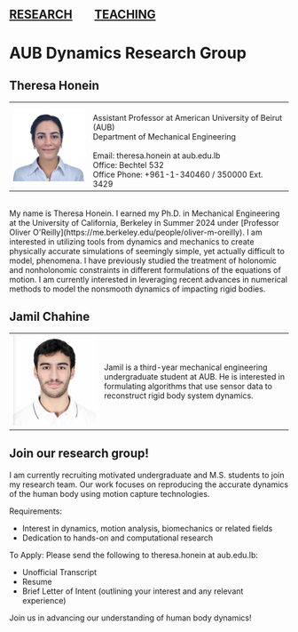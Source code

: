 [RESEARCH](publications)        [TEACHING](teaching.md)
---

# AUB Dynamics Research Group

## Theresa Honein

<table style="border-collapse: collapse; border: none;">
  <tr style="border: none;">
    <td style="border: none;"><img src="headshots/theresahonein31072024.jpg" width="150"></td>
    <td style="border: none;"><br>Assistant Professor at American University of Beirut (AUB)<br>
        Department of Mechanical Engineering<br><br>
        Email: theresa.honein at aub.edu.lb<br>
        Office: Bechtel 532<br>
        Office Phone: +961-1-340460 / 350000  Ext. 3429</td>
  </tr>
</table>

<br>
My name is Theresa Honein. I earned my Ph.D. in Mechanical Engineering at the University of California, Berkeley in Summer 2024 under [Professor Oliver O'Reilly](https://me.berkeley.edu/people/oliver-m-oreilly). I am interested in utilizing tools from dynamics and mechanics to create physically accurate simulations of seemingly simple, yet actually difficult to model, phenomena. I have previously studied the treatment of holonomic and nonholonomic constraints in different formulations of the equations of motion. I am currently interested in leveraging recent advances in numerical methods to model the nonsmooth dynamics of impacting rigid bodies.

## Jamil Chahine

<table style="border-collapse: collapse; border: none;">
  <tr style="border: none;">
    <td style="border: none;">
      <div style="width: 150px;">
        <img src="headshots/jamil_chahine.jpg" width="150">
      </div>
    </td>
    <td style="border: none;">
      Jamil is a third-year mechanical engineering undergraduate student at AUB. He is interested in formulating algorithms that use sensor data to reconstruct rigid body system dynamics.
    </td>
  </tr>
</table>



## Join our research group!

I am currently recruiting motivated undergraduate and M.S. students to join my research team. Our work focuses on reproducing the accurate dynamics of the human body using motion capture technologies.

Requirements:

- Interest in dynamics, motion analysis, biomechanics or related fields
- Dedication to hands-on and computational research

To Apply:
Please send the following to theresa.honein at aub.edu.lb:

- Unofficial Transcript
- Resume
- Brief Letter of Intent (outlining your interest and any relevant experience)

Join us in advancing our understanding of human body dynamics!